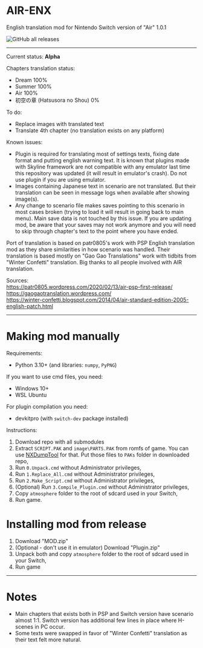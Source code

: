 # AIR-ENX

English translation mod for Nintendo Switch version of "Air" 1.0.1

![GitHub all releases](https://img.shields.io/github/downloads/masagrator/AIR-ENX/total?style=for-the-badge)

---

Current status: **Alpha**

Chapters translation status:
- Dream 100%
- Summer 100%
- Air 100%
- 初空の章 (Hatsusora no Shou) 0%

To do:
- Replace images with translated text
- Translate 4th chapter (no translation exists on any platform)

Known issues:
- Plugin is required for translating most of settings texts, fixing date format and putting english warning text. It is known that plugins made with Skyline framework are not compatible with any emulator last time this repository was updated (it will result in emulator's crash). Do not use plugin if you are using emulator.
- Images containing Japanese text in scenario are not translated. But their translation can be seen in message logs when available after showing image(s).
- Any change to scenario file makes saves pointing to this scenario in most cases broken (trying to load it will result in going back to main menu). Main save data is not touched by this issue. If you are updating mod, be aware that your saves may not work anymore and you will need to skip through chapter's text to the point where you have ended.

Port of translation is based on patr0805's work with PSP English translation mod as they share similarities in how scenario was handled.
Their translation is based mostly on "Gao Gao Translations" work with tidbits from "Winter Confetti" translation.
Big thanks to all people involved with AIR translation.

Sources:</br>
https://patr0805.wordpress.com/2020/02/13/air-psp-first-release/ </br>
https://gaogaotranslation.wordpress.com/ </br>
https://winter-confetti.blogspot.com/2014/04/air-standard-edition-2005-english-patch.html </br>

---

# Making mod manually

Requirements:
- Python 3.10+ (and libraries: `numpy`, `PyPNG`)

If you want to use cmd files, you need:
- Windows 10+
- WSL Ubuntu

For plugin compilation you need:
- devkitpro (with `switch-dev` package installed)

Instructions: 
1. Download repo with all submodules
2. Extract `SCRIPT.PAK` and `image\PARTS.PAK` from romfs of game. You can use [NXDumpTool](https://github.com/DarkMatterCore/nxdumptool/releases) for that. Put those files to `PAKs` folder in downloaded repo,
3. Run `0.Unpack.cmd` without Administrator privileges,
4. Run `1.Replace_All.cmd` without Administrator privileges,
5. Run `2.Make_Script.cmd` without Administrator privileges,
6. (Optional) Run `3.Compile_Plugin.cmd` without Administrator privileges,
7. Copy `atmosphere` folder to the root of sdcard used in your Switch,
8. Run game.

# Installing mod from release
1. Download "MOD.zip"
2. (Optional - don't use it in emulator) Download "Plugin.zip"
3. Unpack both and copy `atmosphere` folder to the root of sdcard used in your Switch,
4. Run game

---

# Notes

- Main chapters that exists both in PSP and Switch version have scenario almost 1:1. Switch version has additional few lines in place where H-scenes in PC occur.
- Some texts were swapped in favor of "Winter Confetti" translation as their text felt more natural.
